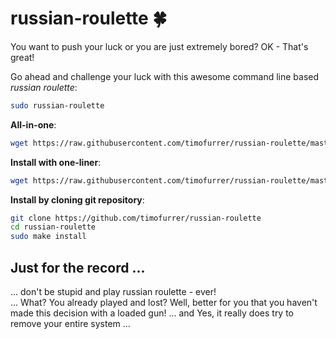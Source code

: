 # russian-roulette :four_leaf_clover:

You want to push your luck or you are just extremely bored? OK - That's great!

Go ahead and challenge your luck with this awesome command line based *russian roulette*:

```bash
sudo russian-roulette
```


**All-in-one**:

```bash
wget https://raw.githubusercontent.com/timofurrer/russian-roulette/master/russian-roulette -O - | sudo bash
```


**Install with one-liner**:

```bash
wget https://raw.githubusercontent.com/timofurrer/russian-roulette/master/install.sh -O - | sudo bash
```


**Install by cloning git repository**:

```bash
git clone https://github.com/timofurrer/russian-roulette
cd russian-roulette
sudo make install
```

## Just for the record ...

... don't be stupid and play russian roulette - ever! <br>
... What? You already played and lost? Well, better for you that you haven't made this decision with a loaded gun!
... and Yes, it really does try to remove your entire system ...
